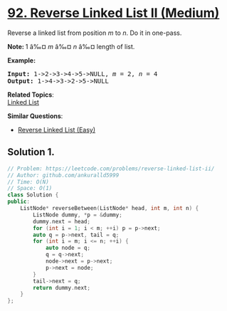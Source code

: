 # [92. Reverse Linked List II (Medium)](https://leetcode.com/problems/reverse-linked-list-ii/)

<p>Reverse a linked list from position <em>m</em> to <em>n</em>. Do it in one-pass.</p>

<p><strong>Note:&nbsp;</strong>1 â‰¤ <em>m</em> â‰¤ <em>n</em> â‰¤ length of list.</p>

<p><strong>Example:</strong></p>

<pre><strong>Input:</strong> 1-&gt;2-&gt;3-&gt;4-&gt;5-&gt;NULL, <em>m</em> = 2, <em>n</em> = 4
<strong>Output:</strong> 1-&gt;4-&gt;3-&gt;2-&gt;5-&gt;NULL
</pre>


**Related Topics**:  
[Linked List](https://leetcode.com/tag/linked-list/)

**Similar Questions**:
* [Reverse Linked List (Easy)](https://leetcode.com/problems/reverse-linked-list/)

## Solution 1.

```cpp
// Problem: https://leetcode.com/problems/reverse-linked-list-ii/
// Author: github.com/ankuralld5999
// Time: O(N)
// Space: O(1)
class Solution {
public:
    ListNode* reverseBetween(ListNode* head, int m, int n) {
        ListNode dummy, *p = &dummy;
        dummy.next = head;
        for (int i = 1; i < m; ++i) p = p->next;
        auto q = p->next, tail = q;
        for (int i = m; i <= n; ++i) {
            auto node = q;
            q = q->next;
            node->next = p->next;
            p->next = node;
        }
        tail->next = q;
        return dummy.next;
    }
};
```
